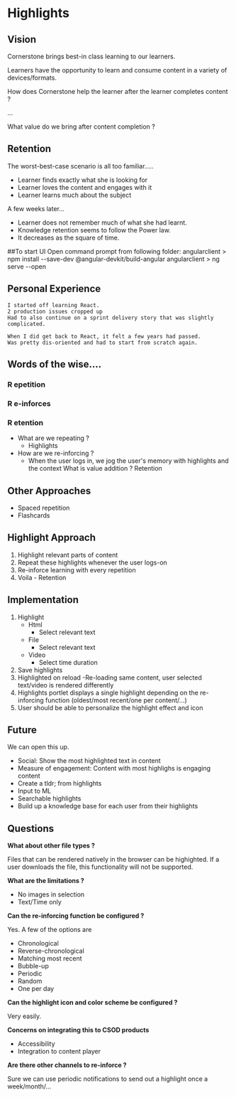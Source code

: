 # Highlights

## Vision

Cornerstone brings best-in class learning to our learners.

Learners have the opportunity to learn and consume content in a variety of devices/formats.

How does Cornerstone help the learner after the learner completes content ?

...

What value do we bring after content completion ?

## Retention

The worst-best-case scenario is all too familiar.....

- Learner finds exactly what she is looking for
- Learner loves the content and engages with it
- Learner learns much about the subject

A few weeks later...
- Learner does not remember much of what she had learnt.
- Knowledge retention seems to follow the Power law. 
- It decreases as the square of time.

##To start UI
Open command prompt from following folder: 
	angularclient > npm install --save-dev @angular-devkit/build-angular
	angularclient > ng serve --open

## Personal Experience
```
I started off learning React.
2 production issues cropped up
Had to also continue on a sprint delivery story that was slightly complicated.

When I did get back to React, it felt a few years had passed.
Was pretty dis-oriented and had to start from scratch again.
```

## Words of the wise....

### R epetition
### R e-inforces
### R etention

* What are we repeating ?
	- Highlights
* How are we re-inforcing ?
	- When the user logs in, we jog the user's memory with highlights and the context
What is value addition ?
	Retention

## Other Approaches
- Spaced repetition
- Flashcards

## Highlight Approach 
1. Highlight relevant parts of content 
2. Repeat these highlights whenever the user logs-on
3. Re-inforce learning with every repetition
4. Voila - Retention

## Implementation

1. Highlight
	- Html
		- Select relevant text
	- File
		- Select relevant text
	- Video
		- Select time duration
2. Save highlights
3. Highlighted on reload
   -Re-loading same content, user selected text/video is rendered differently
4. Highlights portlet displays a single highlight depending on the re-inforcing function (oldest/most recent/one per content/...)
5. User should be able to personalize the highlight effect and icon

## Future

We can open this up.
- Social: Show the most highlighted text in content
- Measure of engagement: Content with most highlighs is engaging content
- Create a tldr; from highlights
- Input to ML
- Searchable highlights
- Build up a knowledge base for each user from their highlights

## Questions

**What about other file types ?**

Files that can be rendered natively in the browser can be highighted. If a user downloads the file, this functionality will not be supported.

**What are the limitations ?**

- No images in selection
- Text/Time only

**Can the re-inforcing function be configured ?**

Yes. A few of the options are 
- Chronological 
- Reverse-chronological
- Matching most recent
- Bubble-up
- Periodic
- Random
- One per day

**Can the highlight icon and color scheme be configured ?**

Very easily.

**Concerns on integrating this to CSOD products**
- Accessibility
- Integration to content player

**Are there other channels to re-inforce ?**

Sure we can use periodic notifications to send out a highlight once a week/month/...
